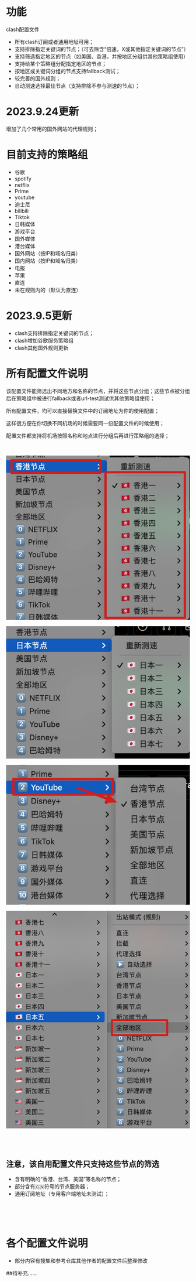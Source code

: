 # 功能
clash配置文件
- 所有clash订阅或者通用地址可用；
- 支持排除指定关键词的节点；（可去除含“倍速，X或其他指定关键词的节点”）
- 支持筛选指定地区的节点（如美国、香港，并按地区分组供其他策略组使用）
- 支持给某个策略组分配指定地区的节点；
- 按地区或关键词分组的节点支持fallback测试；
- 较完善的国外规则；
- 自动测速选择最佳节点（支持排除不参与测速的节点）；

# 2023.9.24更新
增加了几个常用的国外网站的代理规则；


# 目前支持的策略组
- 谷歌
- spotify
- netflix
- Prime
- youtube
- 迪士尼
- bilibili
- Tiktok
- 日韩媒体
- 游戏平台
- 国外媒体
- 港台媒体
- 国外网站（按IP和域名归类）
- 国内网站（按IP和域名归类）
- 电报
- 苹果
- 直连
- 未在规则内的（默认为直连）



# 2023.9.5更新

- clash支持排除指定关键词的节点；
- clash增加谷歌服务策略组
- clash其他国外规则更新

# 所有配置文件说明
该配置文件能筛选出不同地方和名称的节点，并将这些节点分组；这些节点被分组后在策略组中被进行fallback或者url-test测试供其他策略组使用；

所有配置文件，均可以直接替换文件中的订阅地址为你的使用配置； 

这样很方便在你切换不同机场的时候需要同一份配置文件的时候使用；



配置文件都支持将机场按照名称和地点进行分组后再进行策略组的选择；




<br /> 

![#](static/自动分组.png)


![#](static/日本地区.png)



![#](static/其他策略组可以使用该分组.png)

![#](static/全部节点.png)




<br /> <br /> 




## 注意，该自用配置文件只支持这些节点的筛选
- 含有明确的“香港、台湾、美国”等名称的节点；
- 部分含有🇨🇳符号的节点服务器；
- 通用订阅地址（专用客户端地址未测试）；
  


<br /> <br /> <br /> 






# 各个配置文件说明
- 部分内容有搜集和参考仓库其他作者的配置文件后整理修改


##待补充......
